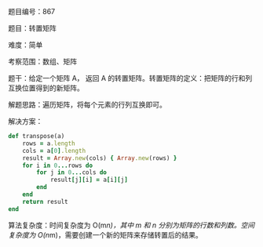 题目编号：867

题目：转置矩阵

难度：简单

考察范围：数组、矩阵

题干：给定一个矩阵 A， 返回 A 的转置矩阵。转置矩阵的定义：把矩阵的行和列互换位置得到的新矩阵。

解题思路：遍历矩阵，将每个元素的行列互换即可。

解决方案：

```ruby
def transpose(a)
    rows = a.length
    cols = a[0].length
    result = Array.new(cols) { Array.new(rows) }
    for i in 0...rows do
        for j in 0...cols do
            result[j][i] = a[i][j]
        end
    end
    return result
end
```

算法复杂度：时间复杂度为 O(m*n)，其中 m 和 n 分别为矩阵的行数和列数。空间复杂度为 O(n*m)，需要创建一个新的矩阵来存储转置后的结果。
